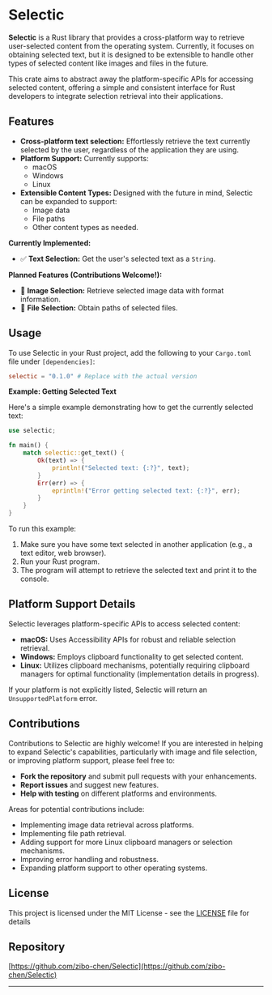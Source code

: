 # Selectic

**Selectic** is a Rust library that provides a cross-platform way to retrieve user-selected content from the operating system. Currently, it focuses on obtaining selected text, but it is designed to be extensible to handle other types of selected content like images and files in the future.

This crate aims to abstract away the platform-specific APIs for accessing selected content, offering a simple and consistent interface for Rust developers to integrate selection retrieval into their applications.

## Features

- **Cross-platform text selection:** Effortlessly retrieve the text currently selected by the user, regardless of the application they are using.
- **Platform Support:** Currently supports:
  - macOS
  - Windows
  - Linux
- **Extensible Content Types:** Designed with the future in mind, Selectic can be expanded to support:
  - Image data
  - File paths
  - Other content types as needed.

**Currently Implemented:**

- ✅ **Text Selection:** Get the user's selected text as a `String`.

**Planned Features (Contributions Welcome\!):**

- 🚧 **Image Selection:** Retrieve selected image data with format information.
- 🚧 **File Selection:** Obtain paths of selected files.

## Usage

To use Selectic in your Rust project, add the following to your `Cargo.toml` file under `[dependencies]`:

```toml
selectic = "0.1.0" # Replace with the actual version
```

**Example: Getting Selected Text**

Here's a simple example demonstrating how to get the currently selected text:

```rust
use selectic;

fn main() {
    match selectic::get_text() {
        Ok(text) => {
            println!("Selected text: {:?}", text);
        }
        Err(err) => {
            eprintln!("Error getting selected text: {:?}", err);
        }
    }
}
```

To run this example:

1.  Make sure you have some text selected in another application (e.g., a text editor, web browser).
2.  Run your Rust program.
3.  The program will attempt to retrieve the selected text and print it to the console.

## Platform Support Details

Selectic leverages platform-specific APIs to access selected content:

- **macOS:** Uses Accessibility APIs for robust and reliable selection retrieval.
- **Windows:** Employs clipboard functionality to get selected content.
- **Linux:** Utilizes clipboard mechanisms, potentially requiring clipboard managers for optimal functionality (implementation details in progress).

If your platform is not explicitly listed, Selectic will return an `UnsupportedPlatform` error.

## Contributions

Contributions to Selectic are highly welcome\! If you are interested in helping to expand Selectic's capabilities, particularly with image and file selection, or improving platform support, please feel free to:

- **Fork the repository** and submit pull requests with your enhancements.
- **Report issues** and suggest new features.
- **Help with testing** on different platforms and environments.

Areas for potential contributions include:

- Implementing image data retrieval across platforms.
- Implementing file path retrieval.
- Adding support for more Linux clipboard managers or selection mechanisms.
- Improving error handling and robustness.
- Expanding platform support to other operating systems.

## License

This project is licensed under the MIT License - see the [LICENSE](LICENSE) file for details

## Repository

[https://github.com/zibo-chen/Selectic](https://github.com/zibo-chen/Selectic)

---


